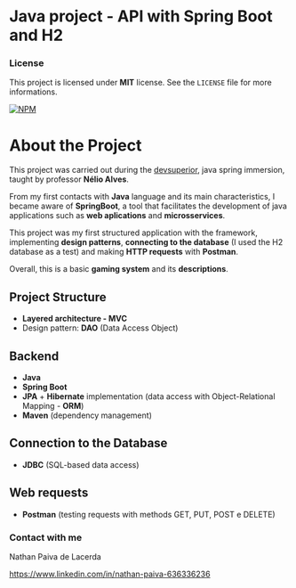 # Java project - API with Spring Boot and H2 

### License

This project is licensed under **MIT** license. See the `LICENSE` file for more informations. 

[![NPM](https://img.shields.io/npm/l/react)](https://github.com/nathan00pdl/Projeto2_Java_Spring/blob/main/LICENSE) 

# About the Project 

This project was carried out during the [devsuperior](https://www.devsuperior.com.br/), java spring immersion, taught by professor **Nélio Alves**.

From my first contacts with **Java** language and its main characteristics, I became aware of **SpringBoot**, a tool that facilitates the development of java applications such as **web aplications** and **microsservices**.

This project was my first structured application with the framework, implementing **design patterns**, **connecting to the database** (I used the H2 database as a test) and making **HTTP requests** with **Postman**.  

Overall, this is a basic **gaming system** and its **descriptions**.

## Project Structure 
- **Layered architecture - MVC**
- Design pattern: **DAO** (Data Access Object)

## Backend
- **Java**
- **Spring Boot** 
- **JPA** + **Hibernate** implementation (data access with Object-Relational Mapping - **ORM**)
- **Maven** (dependency management)
  
## Connection to the Database 
- **JDBC** (SQL-based data access)
  
## Web requests
- **Postman** (testing requests with methods GET, PUT, POST e DELETE)

### Contact with me

Nathan Paiva de Lacerda

https://www.linkedin.com/in/nathan-paiva-636336236
